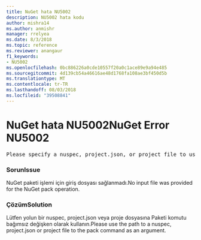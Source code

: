 ```yaml
---
title: NuGet hata NU5002
description: NU5002 hata kodu
author: mishra14
ms.author: anmishr
manager: rrelyea
ms.date: 8/3/2018
ms.topic: reference
ms.reviewer: anangaur
f1_keywords:
- NU5002
ms.openlocfilehash: 0bc886226a0cde10557f20a0c1ace89e9a94e485
ms.sourcegitcommit: 4d139cb54a46616ae48d1768fa108ae3bf450d5b
ms.translationtype: MT
ms.contentlocale: tr-TR
ms.lasthandoff: 08/03/2018
ms.locfileid: "39508841"
---
```

# <a name="nuget-error-nu5002"></a><span data-ttu-id="5229d-103">NuGet hata NU5002</span><span class="sxs-lookup"><span data-stu-id="5229d-103">NuGet Error NU5002</span></span>
<pre>Please specify a nuspec, project.json, or project file to use.</pre>

### <a name="issue"></a><span data-ttu-id="5229d-104">Sorun</span><span class="sxs-lookup"><span data-stu-id="5229d-104">Issue</span></span>

<span data-ttu-id="5229d-105">NuGet paketi işlemi için giriş dosyası sağlanmadı.</span><span class="sxs-lookup"><span data-stu-id="5229d-105">No input file was provided for the NuGet pack operation.</span></span>


### <a name="solution"></a><span data-ttu-id="5229d-106">Çözüm</span><span class="sxs-lookup"><span data-stu-id="5229d-106">Solution</span></span>

<span data-ttu-id="5229d-107">Lütfen yolun bir nuspec, project.json veya proje dosyasına Paketi komutu bağımsız değişken olarak kullanın.</span><span class="sxs-lookup"><span data-stu-id="5229d-107">Please use the path to a nuspec, project.json or project file to the pack command as an argument.</span></span>


